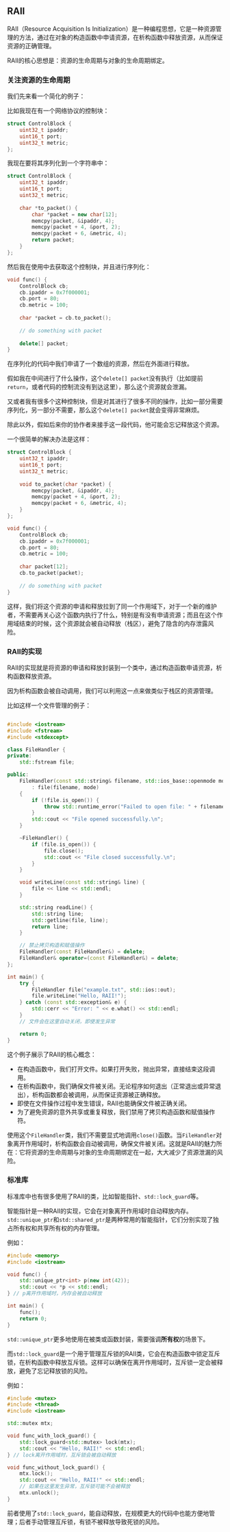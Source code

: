 ## RAII

RAII（Resource Acquisition Is Initialization）是一种编程思想，它是一种资源管理的方法，通过在对象的构造函数中申请资源，在析构函数中释放资源，从而保证资源的正确管理。

RAII的核心思想是：资源的生命周期与对象的生命周期绑定。

### 关注资源的生命周期

我们先来看一个简化的例子：

比如我现在有一个网络协议的控制块：

```cpp
struct ControlBlock {
    uint32_t ipaddr;
    uint16_t port;
    uint32_t metric;
};
```

我现在要将其序列化到一个字符串中：

```cpp
struct ControlBlock {
    uint32_t ipaddr;
    uint16_t port;
    uint32_t metric;
    
    char *to_packet() {
        char *packet = new char[12];
        memcpy(packet, &ipaddr, 4);
        memcpy(packet + 4, &port, 2);
        memcpy(packet + 6, &metric, 4);
        return packet;
    }
};
```

然后我在使用中去获取这个控制块，并且进行序列化：

```cpp
void func() {
    ControlBlock cb;
    cb.ipaddr = 0x7f000001;
    cb.port = 80;
    cb.metric = 100;
    
    char *packet = cb.to_packet();
    
    // do something with packet
    
    delete[] packet;
}
```

在序列化的代码中我们申请了一个数组的资源，然后在外面进行释放。

假如我在中间进行了什么操作，这个`delete[] packet`没有执行（比如提前`return`，或者代码的控制流没有到达这里），那么这个资源就会泄漏。

又或者我有很多个这种控制块，但是对其进行了很多不同的操作，比如一部分需要序列化，另一部分不需要，那么这个`delete[] packet`就会变得非常麻烦。

除此以外，假如后来你的协作者来接手这一段代码，他可能会忘记释放这个资源。

一个很简单的解决办法是这样：

```cpp
struct ControlBlock {
    uint32_t ipaddr;
    uint16_t port;
    uint32_t metric;
    
    void to_packet(char *packet) {
        memcpy(packet, &ipaddr, 4);
        memcpy(packet + 4, &port, 2);
        memcpy(packet + 6, &metric, 4);
    }
};

void func() {
    ControlBlock cb;
    cb.ipaddr = 0x7f000001;
    cb.port = 80;
    cb.metric = 100;
    
    char packet[12];
    cb.to_packet(packet);
    
    // do something with packet
}
```

这样，我们将这个资源的申请和释放拉到了同一个作用域下，对于一个新的维护者，不需要再关心这个函数内执行了什么，特别是有没有申请资源；而且在这个作用域结束的时候，这个资源就会被自动释放（栈区），避免了隐含的内存泄露风险。

### RAII的实现

RAII的实现就是将资源的申请和释放封装到一个类中，通过构造函数申请资源，析构函数释放资源。

因为析构函数会被自动调用，我们可以利用这一点来做类似于栈区的资源管理。

比如这样一个文件管理的例子：

```cpp

#include <iostream>
#include <fstream>
#include <stdexcept>

class FileHandler {
private:
    std::fstream file;

public:
    FileHandler(const std::string& filename, std::ios_base::openmode mode)
        : file(filename, mode)
    {
        if (!file.is_open()) {
            throw std::runtime_error("Failed to open file: " + filename);
        }
        std::cout << "File opened successfully.\n";
    }

    ~FileHandler() {
        if (file.is_open()) {
            file.close();
            std::cout << "File closed successfully.\n";
        }
    }

    void writeLine(const std::string& line) {
        file << line << std::endl;
    }

    std::string readLine() {
        std::string line;
        std::getline(file, line);
        return line;
    }

    // 禁止拷贝构造和赋值操作
    FileHandler(const FileHandler&) = delete;
    FileHandler& operator=(const FileHandler&) = delete;
};

int main() {
    try {
        FileHandler file("example.txt", std::ios::out);
        file.writeLine("Hello, RAII!");
    } catch (const std::exception& e) {
        std::cerr << "Error: " << e.what() << std::endl;
    }
    // 文件会在这里自动关闭，即使发生异常

    return 0;
}
```

这个例子展示了RAII的核心概念：
- 在构造函数中，我们打开文件。如果打开失败，抛出异常，直接结束这段调用。
- 在析构函数中，我们确保文件被关闭。无论程序如何退出（正常退出或异常退出），析构函数都会被调用，从而保证资源被正确释放。
- 即使在文件操作过程中发生错误，RAII也能确保文件被正确关闭。
- 为了避免资源的意外共享或重复释放，我们禁用了拷贝构造函数和赋值操作符。

使用这个`FileHandler`类，我们不需要显式地调用`close()`函数。当`FileHandler`对象离开作用域时，析构函数会自动被调用，确保文件被关闭。这就是RAII的魅力所在：它将资源的生命周期与对象的生命周期绑定在一起，大大减少了资源泄漏的风险。

### 标准库

标准库中也有很多使用了RAII的类，比如智能指针、`std::lock_guard`等。

智能指针是一种RAII的实现，它会在对象离开作用域时自动释放内存。`std::unique_ptr`和`std::shared_ptr`是两种常用的智能指针，它们分别实现了独占所有权和共享所有权的内存管理。

例如：

```cpp
#include <memory>
#include <iostream>

void func() {
    std::unique_ptr<int> p(new int(42));
    std::cout << *p << std::endl;
} // p离开作用域时，内存会被自动释放

int main() {
    func();
    return 0;
}
```

`std::unique_ptr`更多地使用在被类或函数封装，需要强调**所有权**的场景下。

而`std::lock_guard`是一个用于管理互斥锁的RAII类，它会在构造函数中锁定互斥锁，在析构函数中释放互斥锁。这样可以确保在离开作用域时，互斥锁一定会被释放，避免了忘记释放锁的风险。

例如：

```cpp
#include <mutex>
#include <thread>
#include <iostream>

std::mutex mtx;

void func_with_lock_guard() {
    std::lock_guard<std::mutex> lock(mtx);
    std::cout << "Hello, RAII!" << std::endl;
} // lock离开作用域时，互斥锁会被自动释放

void func_without_lock_guard() {
    mtx.lock();
    std::cout << "Hello, RAII!" << std::endl;
    // 如果在这里发生异常，互斥锁可能不会被释放
    mtx.unlock();
} 
```

前者使用了`std::lock_guard`，能自动释放，在规模更大的代码中也能方便地管理；后者手动管理互斥锁，有锁不被释放导致死锁的风险。